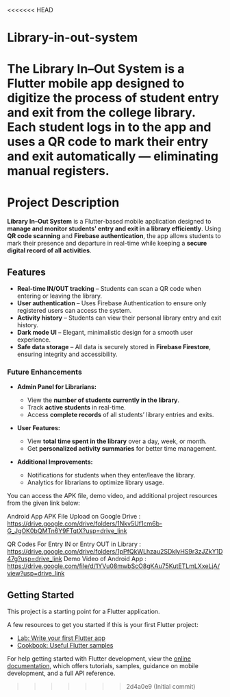 <<<<<<< HEAD
# Library-in-out-system
The Library In–Out System is a Flutter mobile app designed to digitize the process of student entry and exit from the college library. Each student logs in to the app and uses a QR code to mark their entry and exit automatically — eliminating manual registers.
=======

# Project Description

**Library In–Out System** is a Flutter-based mobile application designed to **manage and monitor students' entry and exit in a library efficiently**. Using **QR code scanning** and **Firebase authentication**, the app allows students to mark their presence and departure in real-time while keeping a **secure digital record of all activities**.

## Features

- **Real-time IN/OUT tracking** – Students can scan a QR code when entering or leaving the library.  
- **User authentication** – Uses Firebase Authentication to ensure only registered users can access the system.  
- **Activity history** – Students can view their personal library entry and exit history.  
- **Dark mode UI** – Elegant, minimalistic design for a smooth user experience.  
- **Safe data storage** – All data is securely stored in **Firebase Firestore**, ensuring integrity and accessibility.

### Future Enhancements

- **Admin Panel for Librarians:**  
  - View the **number of students currently in the library**.  
  - Track **active students** in real-time.  
  - Access **complete records** of all students’ library entries and exits.  

- **User Features:**  
  - View **total time spent in the library** over a day, week, or month.  
  - Get **personalized activity summaries** for better time management.  

- **Additional Improvements:**  
  - Notifications for students when they enter/leave the library.  
  - Analytics for librarians to optimize library usage.

You can access the APK file, demo video, and additional project resources from the given link below:

Android App APK File Upload on Google Drive : https://drive.google.com/drive/folders/1Nkv5Uf1cm6b-G_JgOK0bQMTn6Y9FTqtX?usp=drive_link

QR Codes For Entry IN or Entry OUT in Library : https://drive.google.com/drive/folders/1pPfQkWLhzau2SDklyHS9r3zJZkY1D47g?usp=drive_link
Demo Video of Android App : https://drive.google.com/file/d/1YVu08mwbScO8gKAu75KutETLmLXxeLjA/view?usp=drive_link


## Getting Started

This project is a starting point for a Flutter application.

A few resources to get you started if this is your first Flutter project:

- [Lab: Write your first Flutter app](https://docs.flutter.dev/get-started/codelab)
- [Cookbook: Useful Flutter samples](https://docs.flutter.dev/cookbook)

For help getting started with Flutter development, view the
[online documentation](https://docs.flutter.dev/), which offers tutorials,
samples, guidance on mobile development, and a full API reference.
>>>>>>> 2d4a0e9 (Initial commit)
